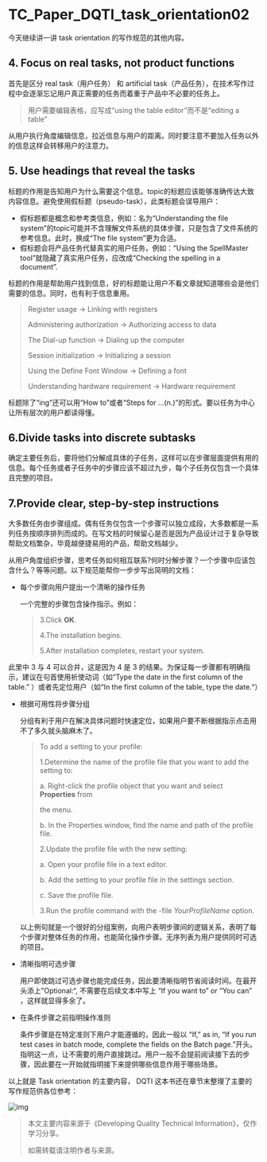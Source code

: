 # TC_Paper_DQTI_task_orientation02

今天继续讲一讲 task orientation 的写作规范的其他内容。

## 4. Focus on real tasks, not product functions

首先是区分 real task（用户任务） 和 artificial task（产品任务），在技术写作过程中会逐渐忘记用户真正需要的任务而着重于产品中不必要的任务上。

> 用户需要编辑表格，应写成“using the table editor”而不是“editing a table”

从用户执行角度编辑信息，拉近信息与用户的距离。同时要注意不要加入任务以外的信息这样会转移用户的注意力。

## 5. Use headings that reveal the tasks

标题的作用是告知用户为什么需要这个信息。topic的标题应该能够准确传达大致内容信息。避免使用假标题（pseudo-task），此类标题会误导用户：

- 假标题都是概念和参考类信息，例如：名为“Understanding the file system”的topic可能并不含理解文件系统的具体步骤，只是包含了文件系统的参考信息。此时，换成“The file system”更为合适。
- 假标题会将产品任务代替真实的用户任务，例如：“Using the SpellMaster tool”就隐藏了真实用户任务，应改成“Checking the spelling in a document”.

标题的作用是帮助用户找到信息，好的标题能让用户不看文章就知道哪些会是他们需要的信息。同时，也有利于信息重用。

> Register usage →  Linking with registers
>
> Administering authorization → Authorizing access to data
>
> The Dial-up function → Dialing up the computer
>
> Session initialization → Initializing a session
>
> Using the Define Font Window → Defining a font
>
> Understanding hardware requirement → Hardware requirement

标题除了“ing”还可以用“How to”或者“Steps for ...(n.)”的形式。要以任务为中心让所有层次的用户都读得懂。

## 6.Divide tasks into discrete subtasks

确定主要任务后，要将他们分解成具体的子任务，这样可以在步骤层面提供有用的信息。每个任务或者子任务中的步骤应该不超过九步，每个子任务仅包含一个具体且完整的项目。

## 7.Provide clear, step-by-step instructions

大多数任务由步骤组成。偶有任务仅包含一个步骤可以独立成段，大多数都是一系列任务按顺序排列而成的。在写文档的时候留心是否是因为产品设计过于复杂导致帮助文档繁杂，毕竟越便捷易用的产品，帮助文档越少。

从用户角度组织步骤，思考任务如何相互联系?何时分解步骤？一个步骤中应该包含什么？等等问题。以下规范能帮你一步步写出简明的文档：

- 每个步骤向用户提出一个清晰的操作任务

  一个完整的步骤包含操作指示。例如：

  > 3.Click **OK**.
  >
  > 4.The installation begins.
  >
  > 5.After installation completes, restart your system.

此里中 3 与 4 可以合并，这是因为 4 是 3 的结果。为保证每一步骤都有明确指示，建议在句首使用祈使动词（如“Type the date in the first column of the table.” ）或者先定位用户（如“In the first column of the table, type the date.“）

- 根据可用性将步骤分组

  分组有利于用户在解决具体问题时快速定位，如果用户要不断根据指示点击用不了多久就头脑麻木了。

  > To add a setting to your profile:
  >
  > 1.Determine the name of the profile file that you want to add the setting to:
  >
  > a. Right-click the profile object that you want and select **Properties** from
  >
  > the menu.
  >
  > b. In the Properties window, find the name and path of the profile file.
  >
  > 2.Update the profile file with the new setting:
  >
  > a. Open your profile file in a text editor.
  >
  > b. Add the setting to your profile file in the settings section.
  >
  > c. Save the profile file.
  >
  > 3.Run the profile command with the -file *YourProfileName* option.

  以上例句就是一个很好的分组案例，向用户表明步骤间的逻辑关系，表明了每个步骤对整体任务的作用，也能简化操作步骤。无序列表为用户提供同时可选的项目。

- 清晰指明可选步骤

  用户即使跳过可选步骤也能完成任务，因此要清晰指明节省阅读时间。在最开头添上”Optional:“, 不需要在后续文本中写上 “If you want to” or “You can” ，这样就显得多余了。

- 在条件步骤之前指明操作准则

  条件步骤是在特定准则下用户才能遵循的，因此一般以 “If,” as in, “If you run test cases in batch mode, complete the fields on the Batch page.”开头。指明这一点，让不需要的用户直接跳过。用户一般不会提前阅读接下去的步骤，因此要在一开始就指明接下来提供哪些信息作用于哪些场景。

以上就是 Task orientation 的主要内容， DQTI 这本书还在章节末整理了主要的写作规范供各位参考：

![img](/src/images/DQTI_Task_Orientation.png)

> 本文主要内容来源于《Developing Quality Technical Information》，仅作学习分享。
>
> 如需转载请注明作者与来源。
